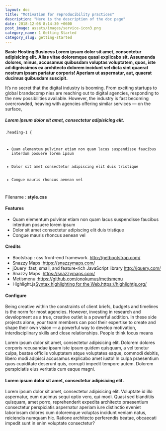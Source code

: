 ```yaml
---
layout: doc
title: "Motivation for reproducibility practices"
description: "Here is the description of the doc page"
date: 2018-12-08 8:14:30 +0600
post_image: assets/images/service-icon3.png
category_name: 1 Getting Started
category_slug: getting-started
---
```

<b>Basic Hosting Business Lorem ipsum dolor sit amet, consectetur adipisicing elit. Alias vitae doloremque quasi explicabo sit. Assumenda dolores, minus, accusamus quibusdam voluptas voluptatem, quos, iste ad dignissimos ea architecto dolorem incidunt vel dicta sint quaerat nostrum ipsam pariatur corporis! Aperiam ut aspernatur, aut, quaerat ducimus quibusdam suscipit.</b>
<p>It’s no secret that the digital industry is booming. From exciting startups to global brandscomp nies are reaching out to digital agencies, responding to the new possibilities available. However, the industry is fast becoming overcrowded, heaving with agencies offering similar services — on the surface, </p>
 <h5>Lorem ipsum dolor sit amet, consectetur adipisicing elit.</h5>
<pre><code class="language-html">.heading-1 {
<ul class="unorder-list">
    <li>Quam elementum pulvinar etiam non quam lacus suspendisse faucibus interdum posuere lorem ipsum</li>
    <li>Dolor sit amet consectetur adipiscing elit duis tristique </li>
    <li>Congue mauris rhoncus aenean vel </li>
</ul></code></pre>
<p>Filename : <strong>style.css</strong></p>
<h4 class="heading-4">Features 
</h4>
<ul class="unorder-list">
    <li>Quam elementum pulvinar etiam non quam lacus suspendisse faucibus interdum posuere lorem ipsum</li>
    <li>Dolor sit amet consectetur adipiscing elit duis tristique </li>
    <li>Congue mauris rhoncus aenean vel </li>
</ul>
<h4 class="heading-4">Credits</h4>
<ul class="order-list">
    <li>Bootstrap : css front-end framework. <a href="#">http://getbootstrap.com/</a></li>
    <li>Snazzy Maps :<a href="#">https://snazzymaps.com/</a></li>
    <li>jQuery :fast, small, and feature-rich JavaScript library <a href="#">http://jquery.com/</a></li>
    <li>Snazzy Maps :<a href="#">https://snazzymaps.com/</a></li>
    <li>Metismenu :<a href="#">https://github.com/onokumus/metismenu</a></li>
    <li>Highlight.js<a href="#">Syntax highlighting for the Web.https://highlightjs.org/</a></li>
</ul>
<h4 class="heading-4">Configure</h4>
<p>Being creative within the constraints of client briefs, budgets and timelines is the norm for most agencies. However, investing in research and development as a true, creative outlet is a powerful addition. In these side projects alone, your team members can pool their expertise to create and shape their own vision — a powerful way to develop motivation, interdisciplinary skills and close relationships. People think focus means
</p>
<p>Lorem ipsum dolor sit amet, consectetur adipisicing elit. Dolorem dolores corporis recusandae ipsam iste ipsum quidem quisquam, a vel tenetur culpa, beatae officiis voluptatem atque voluptates eaque, commodi debitis, libero modi adipisci accusamus explicabo amet iusto! In culpa praesentium quos cupiditate deserunt quis, corrupti impedit tempore autem. Dolorem perspiciatis eius veritatis cum eaque magni.</p>
<h4>Lorem ipsum dolor sit amet, consectetur adipisicing elit.</h4>
<p>Lorem ipsum dolor sit amet, consectetur adipisicing elit. Voluptate id illo aspernatur, eum ducimus sequi optio vero, qui modi. Quasi sed blanditiis quisquam, amet porro, reprehenderit expedita architecto praesentium consectetur perspiciatis aspernatur aperiam iure distinctio eveniet laboriosam dolores cum doloremque voluptas incidunt veniam natus, reiciendis numquam hic. Ratione architecto perferendis beatae, obcaecati impedit sunt in enim voluptate consectetur?</p>